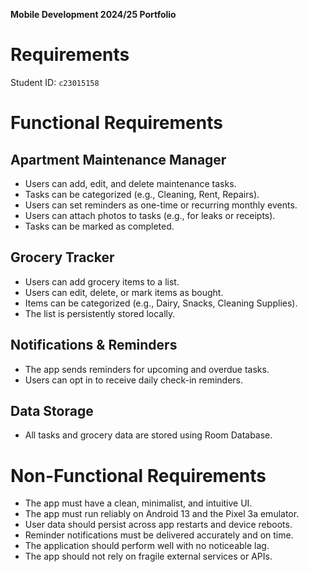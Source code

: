 **Mobile Development 2024/25 Portfolio**
# Requirements

Student ID: `c23015158`

# Functional Requirements

## Apartment Maintenance Manager
- Users can add, edit, and delete maintenance tasks.
- Tasks can be categorized (e.g., Cleaning, Rent, Repairs).
- Users can set reminders as one-time or recurring monthly events.
- Users can attach photos to tasks (e.g., for leaks or receipts).
- Tasks can be marked as completed.

## Grocery Tracker
- Users can add grocery items to a list.
- Users can edit, delete, or mark items as bought.
- Items can be categorized (e.g., Dairy, Snacks, Cleaning Supplies).
- The list is persistently stored locally.

## Notifications & Reminders
- The app sends reminders for upcoming and overdue tasks.
- Users can opt in to receive daily check-in reminders.

## Data Storage
- All tasks and grocery data are stored using Room Database.

# Non-Functional Requirements
- The app must have a clean, minimalist, and intuitive UI.
- The app must run reliably on Android 13 and the Pixel 3a emulator.
- User data should persist across app restarts and device reboots.
- Reminder notifications must be delivered accurately and on time.
- The application should perform well with no noticeable lag.
- The app should not rely on fragile external services or APIs.
